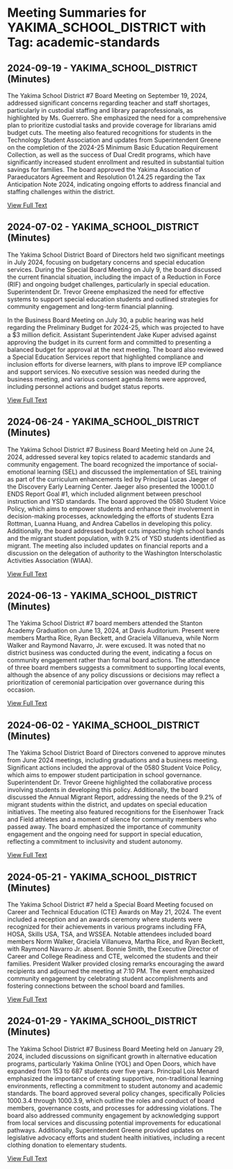 # Meeting Summaries for YAKIMA_SCHOOL_DISTRICT with Tag: academic-standards

## 2024-09-19 - YAKIMA_SCHOOL_DISTRICT (Minutes)

The Yakima School District #7 Board Meeting on September 19, 2024, addressed significant concerns regarding teacher and staff shortages, particularly in custodial staffing and library paraprofessionals, as highlighted by Ms. Guerrero. She emphasized the need for a comprehensive plan to prioritize custodial tasks and provide coverage for librarians amid budget cuts. The meeting also featured recognitions for students in the Technology Student Association and updates from Superintendent Greene on the completion of the 2024-25 Minimum Basic Education Requirement Collection, as well as the success of Dual Credit programs, which have significantly increased student enrollment and resulted in substantial tuition savings for families. The board approved the Yakima Association of Paraeducators Agreement and Resolution 01.24.25 regarding the Tax Anticipation Note 2024, indicating ongoing efforts to address financial and staffing challenges within the district.

[View Full Text](https://raw.githubusercontent.com/VoronoiPerspectives/WashingtonStateSchoolBoardExplorer/refs/heads/main/data/countries/usa/states/wa/counties/yakima/school_boards/yakima_school_district/2024/2024-09-19-minutes.txt)

## 2024-07-02 - YAKIMA_SCHOOL_DISTRICT (Minutes)

The Yakima School District Board of Directors held two significant meetings in July 2024, focusing on budgetary concerns and special education services. During the Special Board Meeting on July 9, the board discussed the current financial situation, including the impact of a Reduction in Force (RIF) and ongoing budget challenges, particularly in special education. Superintendent Dr. Trevor Greene emphasized the need for effective systems to support special education students and outlined strategies for community engagement and long-term financial planning. 

In the Business Board Meeting on July 30, a public hearing was held regarding the Preliminary Budget for 2024-25, which was projected to have a $3 million deficit. Assistant Superintendent Jake Kuper advised against approving the budget in its current form and committed to presenting a balanced budget for approval at the next meeting. The board also reviewed a Special Education Services report that highlighted compliance and inclusion efforts for diverse learners, with plans to improve IEP compliance and support services. No executive session was needed during the business meeting, and various consent agenda items were approved, including personnel actions and budget status reports.

[View Full Text](https://raw.githubusercontent.com/VoronoiPerspectives/WashingtonStateSchoolBoardExplorer/refs/heads/main/data/countries/usa/states/wa/counties/yakima/school_boards/yakima_school_district/2024/2024-07-02-actionletterforjulymeeting-minutes.txt)

## 2024-06-24 - YAKIMA_SCHOOL_DISTRICT (Minutes)

The Yakima School District #7 Business Board Meeting held on June 24, 2024, addressed several key topics related to academic standards and community engagement. The board recognized the importance of social-emotional learning (SEL) and discussed the implementation of SEL training as part of the curriculum enhancements led by Principal Lucas Jaeger of the Discovery Early Learning Center. Jaeger also presented the 1000.1.0 ENDS Report Goal #1, which included alignment between preschool instruction and YSD standards. The board approved the 0580 Student Voice Policy, which aims to empower students and enhance their involvement in decision-making processes, acknowledging the efforts of students Ezra Rottman, Luanna Huang, and Andrea Cabellos in developing this policy. Additionally, the board addressed budget cuts impacting high school bands and the migrant student population, with 9.2% of YSD students identified as migrant. The meeting also included updates on financial reports and a discussion on the delegation of authority to the Washington Interscholastic Activities Association (WIAA).

[View Full Text](https://raw.githubusercontent.com/VoronoiPerspectives/WashingtonStateSchoolBoardExplorer/refs/heads/main/data/countries/usa/states/wa/counties/yakima/school_boards/yakima_school_district/2024/2024-06-24-minutes.txt)

## 2024-06-13 - YAKIMA_SCHOOL_DISTRICT (Minutes)

The Yakima School District #7 board members attended the Stanton Academy Graduation on June 13, 2024, at Davis Auditorium. Present were members Martha Rice, Ryan Beckett, and Graciela Villanueva, while Norm Walker and Raymond Navarro, Jr. were excused. It was noted that no district business was conducted during the event, indicating a focus on community engagement rather than formal board actions. The attendance of three board members suggests a commitment to supporting local events, although the absence of any policy discussions or decisions may reflect a prioritization of ceremonial participation over governance during this occasion.

[View Full Text](https://raw.githubusercontent.com/VoronoiPerspectives/WashingtonStateSchoolBoardExplorer/refs/heads/main/data/countries/usa/states/wa/counties/yakima/school_boards/yakima_school_district/2024/2024-06-13-minutes.txt)

## 2024-06-02 - YAKIMA_SCHOOL_DISTRICT (Minutes)

The Yakima School District Board of Directors convened to approve minutes from June 2024 meetings, including graduations and a business meeting. Significant actions included the approval of the 0580 Student Voice Policy, which aims to empower student participation in school governance. Superintendent Dr. Trevor Greene highlighted the collaborative process involving students in developing this policy. Additionally, the board discussed the Annual Migrant Report, addressing the needs of the 9.2% of migrant students within the district, and updates on special education initiatives. The meeting also featured recognitions for the Eisenhower Track and Field athletes and a moment of silence for community members who passed away. The board emphasized the importance of community engagement and the ongoing need for support in special education, reflecting a commitment to inclusivity and student autonomy.

[View Full Text](https://raw.githubusercontent.com/VoronoiPerspectives/WashingtonStateSchoolBoardExplorer/refs/heads/main/data/countries/usa/states/wa/counties/yakima/school_boards/yakima_school_district/2024/2024-06-02-actionletterforjunemeeting-minutes.txt)

## 2024-05-21 - YAKIMA_SCHOOL_DISTRICT (Minutes)

The Yakima School District #7 held a Special Board Meeting focused on Career and Technical Education (CTE) Awards on May 21, 2024. The event included a reception and an awards ceremony where students were recognized for their achievements in various programs including FFA, HOSA, Skills USA, TSA, and WSSEA. Notable attendees included board members Norm Walker, Graciela Villanueva, Martha Rice, and Ryan Beckett, with Raymond Navarro Jr. absent. Bonnie Smith, the Executive Director of Career and College Readiness and CTE, welcomed the students and their families. President Walker provided closing remarks encouraging the award recipients and adjourned the meeting at 7:10 PM. The event emphasized community engagement by celebrating student accomplishments and fostering connections between the school board and families.

[View Full Text](https://raw.githubusercontent.com/VoronoiPerspectives/WashingtonStateSchoolBoardExplorer/refs/heads/main/data/countries/usa/states/wa/counties/yakima/school_boards/yakima_school_district/2024/2024-05-21-minutes.txt)

## 2024-01-29 - YAKIMA_SCHOOL_DISTRICT (Minutes)

The Yakima School District #7 Business Board Meeting held on January 29, 2024, included discussions on significant growth in alternative education programs, particularly Yakima Online (YOL) and Open Doors, which have expanded from 153 to 687 students over five years. Principal Lois Menard emphasized the importance of creating supportive, non-traditional learning environments, reflecting a commitment to student autonomy and academic standards. The board approved several policy changes, specifically Policies 1000.3.4 through 1000.3.9, which outline the roles and conduct of board members, governance costs, and processes for addressing violations. The board also addressed community engagement by acknowledging support from local services and discussing potential improvements for educational pathways. Additionally, Superintendent Greene provided updates on legislative advocacy efforts and student health initiatives, including a recent clothing donation to elementary students.

[View Full Text](https://raw.githubusercontent.com/VoronoiPerspectives/WashingtonStateSchoolBoardExplorer/refs/heads/main/data/countries/usa/states/wa/counties/yakima/school_boards/yakima_school_district/2024/2024-01-29-minutes.txt)

